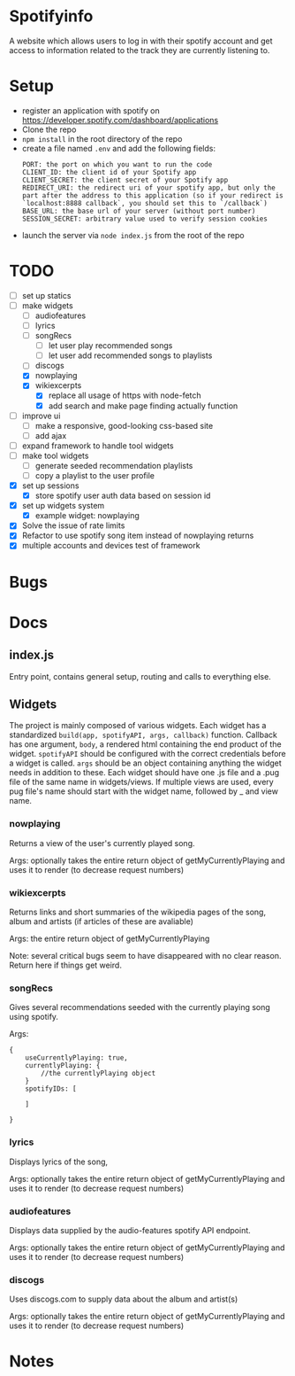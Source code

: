 # Spotifyinfo

A website which allows users to log in with their spotify account and get access to information related to the track they are currently listening to.

# Setup

* register an application with spotify on https://developer.spotify.com/dashboard/applications
* Clone the repo
* `npm install` in the root directory of the repo
* create a file named `.env` and add the following fields:
    ```
    PORT: the port on which you want to run the code
    CLIENT_ID: the client id of your Spotify app
    CLIENT_SECRET: the client secret of your Spotify app
    REDIRECT_URI: the redirect uri of your spotify app, but only the part after the address to this application (so if your redirect is `localhost:8888 callback`, you should set this to `/callback`)
    BASE_URL: the base url of your server (without port number)
    SESSION_SECRET: arbitrary value used to verify session cookies
    ```
* launch the server via `node index.js` from the root of the repo

# TODO

- [ ] set up statics
- [ ] make widgets
    - [ ] audiofeatures
    - [ ] lyrics
    - [ ] songRecs
        - [ ] let user play recommended songs
        - [ ] let user add recommended songs to playlists
    - [ ] discogs
    - [x] nowplaying
    - [x] wikiexcerpts
        - [x] replace all usage of https with node-fetch
        - [x] add search and make page finding actually function
- [ ] improve ui
    - [ ] make a responsive, good-looking css-based site
    - [ ] add ajax
- [ ] expand framework to handle tool widgets
- [ ] make tool widgets
    - [ ] generate seeded recommendation playlists
    - [ ] copy a playlist to the user profile
- [x] set up sessions
    - [x] store spotify user auth data based on session id
- [x] set up widgets system
    - [x] example widget: nowplaying
- [x] Solve the issue of rate limits
- [x] Refactor to use spotify song item instead of nowplaying returns
- [x] multiple accounts and devices test of framework

# Bugs

# Docs

## index.js

Entry point, contains general setup, routing and calls to everything else.

## Widgets

The project is mainly composed of various widgets. Each widget has a standardized `build(app, spotifyAPI, args, callback)` function. Callback has one argument, `body`, a rendered html containing the end product of the widget. `spotifyAPI` should be configured with the correct credentials before a widget is called. `args` should be an object containing anything the widget needs in addition to these. Each widget should have one .js file and a .pug file of the same name in widgets/views. If multiple views are used, every pug file's name should start with the widget name, followed by _ and view name.

### nowplaying

Returns a view of the user's currently played song.

Args: optionally takes the entire return object of getMyCurrentlyPlaying and uses it to render (to decrease request numbers)

### wikiexcerpts

Returns links and short summaries of the wikipedia pages of the song, album and artists (if articles of these are avaliable)

Args: the entire return object of getMyCurrentlyPlaying

Note: several critical bugs seem to have disappeared with no clear reason. Return here if things get weird.

### songRecs

Gives several recommendations seeded with the currently playing song using spotify.

Args:
```
{
    useCurrentlyPlaying: true,
    currentlyPlaying: {
        //the currentlyPlaying object
    }
    spotifyIDs: [

    ]

}
```

### lyrics

Displays lyrics of the song,

Args: optionally takes the entire return object of getMyCurrentlyPlaying and uses it to render (to decrease request numbers)

### audiofeatures

Displays data supplied by the audio-features spotify API endpoint.

Args: optionally takes the entire return object of getMyCurrentlyPlaying and uses it to render (to decrease request numbers)

### discogs

Uses discogs.com to supply data about the album and artist(s)

Args: optionally takes the entire return object of getMyCurrentlyPlaying and uses it to render (to decrease request numbers)

# Notes
    

